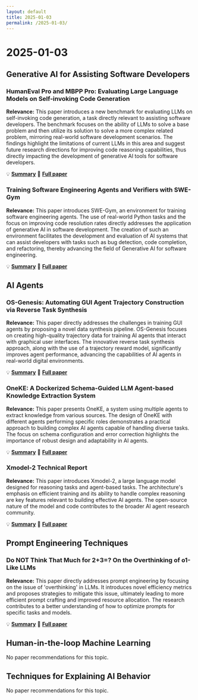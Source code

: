 ```yaml
---
layout: default
title: 2025-01-03
permalink: /2025-01-03/
---
```


# 2025-01-03

## Generative AI for Assisting Software Developers

### HumanEval Pro and MBPP Pro: Evaluating Large Language Models on Self-invoking Code Generation

**Relevance:** This paper introduces a new benchmark for evaluating LLMs on self-invoking code generation, a task directly relevant to assisting software developers.  The benchmark focuses on the ability of LLMs to solve a base problem and then utilize its solution to solve a more complex related problem, mirroring real-world software development scenarios.  The findings highlight the limitations of current LLMs in this area and suggest future research directions for improving code reasoning capabilities, thus directly impacting the development of generative AI tools for software developers.

💡 **[Summary](2412.21199/)** 📄 **[Full paper](https://arxiv.org/pdf/2412.21199)**

### Training Software Engineering Agents and Verifiers with SWE-Gym

**Relevance:** This paper introduces SWE-Gym, an environment for training software engineering agents.  The use of real-world Python tasks and the focus on improving code resolution rates directly addresses the application of generative AI in software development.  The creation of such an environment facilitates the development and evaluation of AI systems that can assist developers with tasks such as bug detection, code completion, and refactoring, thereby advancing the field of Generative AI for software engineering.

💡 **[Summary](2412.21139/)** 📄 **[Full paper](https://arxiv.org/pdf/2412.21139)**

## AI Agents

### OS-Genesis: Automating GUI Agent Trajectory Construction via Reverse Task Synthesis

**Relevance:** This paper directly addresses the challenges in training GUI agents by proposing a novel data synthesis pipeline.  OS-Genesis focuses on creating high-quality trajectory data for training AI agents that interact with graphical user interfaces. The innovative reverse task synthesis approach, along with the use of a trajectory reward model, significantly improves agent performance, advancing the capabilities of AI agents in real-world digital environments.

💡 **[Summary](2412.19723/)** 📄 **[Full paper](https://arxiv.org/pdf/2412.19723)**

### OneKE: A Dockerized Schema-Guided LLM Agent-based Knowledge Extraction System

**Relevance:** This paper presents OneKE, a system using multiple agents to extract knowledge from various sources.  The design of OneKE with different agents performing specific roles demonstrates a practical approach to building complex AI agents capable of handling diverse tasks. The focus on schema configuration and error correction highlights the importance of robust design and adaptability in AI agents.

💡 **[Summary](2412.20005/)** 📄 **[Full paper](https://arxiv.org/pdf/2412.20005)**

### Xmodel-2 Technical Report

**Relevance:** This paper introduces Xmodel-2, a large language model designed for reasoning tasks and agent-based tasks. The architecture's emphasis on efficient training and its ability to handle complex reasoning are key features relevant to building effective AI agents.  The open-source nature of the model and code contributes to the broader AI agent research community.

💡 **[Summary](2412.19638/)** 📄 **[Full paper](https://arxiv.org/pdf/2412.19638)**

## Prompt Engineering Techniques

### Do NOT Think That Much for 2+3=? On the Overthinking of o1-Like LLMs

**Relevance:** This paper directly addresses prompt engineering by focusing on the issue of 'overthinking' in LLMs.  It introduces novel efficiency metrics and proposes strategies to mitigate this issue, ultimately leading to more efficient prompt crafting and improved resource allocation.  The research contributes to a better understanding of how to optimize prompts for specific tasks and models.

💡 **[Summary](2412.21187/)** 📄 **[Full paper](https://arxiv.org/pdf/2412.21187)**

## Human-in-the-loop Machine Learning

No paper recommendations for this topic.

## Techniques for Explaining AI Behavior

No paper recommendations for this topic.

